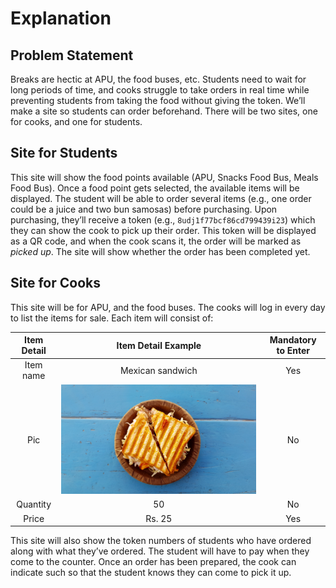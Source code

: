 # Explanation

## Problem Statement

Breaks are hectic at APU, the food buses, etc. Students need to wait for long periods of time, and cooks struggle to take orders in real time while preventing students from taking the food without giving the token. We’ll make a site so students can order beforehand. There will be two sites, one for cooks, and one for students.

## Site for Students

This site will show the food points available (APU, Snacks Food Bus, Meals Food Bus). Once a food point gets selected, the available items will be displayed. The student will be able to order several items (e.g., one order could be a juice and two bun samosas) before purchasing. Upon purchasing, they’ll receive a token (e.g., `8udj1f77bcf86cd799439i23`) which they can show the cook to pick up their order. This token will be displayed as a QR code, and when the cook scans it, the order will be marked as _picked up_. The site will show whether the order has been completed yet.

## Site for Cooks

This site will be for APU, and the food buses. The cooks will log in every day to list the items for sale. Each item will consist of:

|Item Detail|Item Detail Example|Mandatory to Enter|
|:---:|:---:|:---:|
|Item name|Mexican sandwich|Yes|
|Pic|![Mexican sandwich](sandwich.jpg)|No|
|Quantity|50|No|
|Price|Rs. 25|Yes|

This site will also show the token numbers of students who have ordered along with what they’ve ordered. The student will have to pay when they come to the counter. Once an order has been prepared, the cook can indicate such so that the student knows they can come to pick it up.